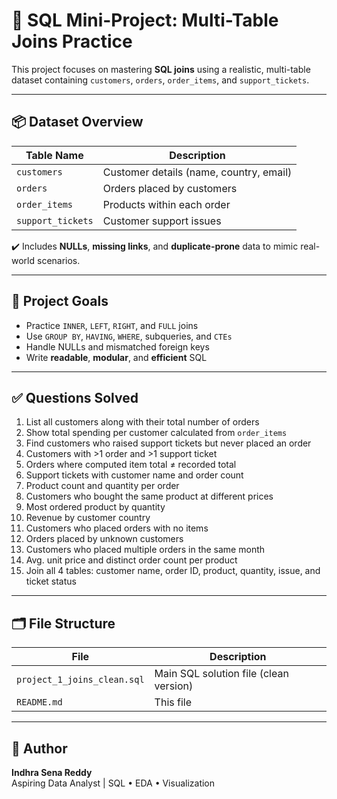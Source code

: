 # 🧠 SQL Mini-Project: Multi-Table Joins Practice

This project focuses on mastering **SQL joins** using a realistic, multi-table dataset containing `customers`, `orders`, `order_items`, and `support_tickets`.

---

## 📦 Dataset Overview

| Table Name        | Description                                   |
|------------------|-----------------------------------------------|
| `customers`       | Customer details (name, country, email)       |
| `orders`          | Orders placed by customers                    |
| `order_items`     | Products within each order                    |
| `support_tickets` | Customer support issues                       |

✔️ Includes **NULLs**, **missing links**, and **duplicate-prone** data to mimic real-world scenarios.

---

## 🎯 Project Goals

- Practice `INNER`, `LEFT`, `RIGHT`, and `FULL` joins
- Use `GROUP BY`, `HAVING`, `WHERE`, subqueries, and `CTEs`
- Handle NULLs and mismatched foreign keys
- Write **readable**, **modular**, and **efficient** SQL

---

## ✅ Questions Solved

1. List all customers along with their total number of orders  
2. Show total spending per customer calculated from `order_items`  
3. Find customers who raised support tickets but never placed an order  
4. Customers with >1 order and >1 support ticket  
5. Orders where computed item total ≠ recorded total  
6. Support tickets with customer name and order count  
7. Product count and quantity per order  
8. Customers who bought the same product at different prices  
9. Most ordered product by quantity  
10. Revenue by customer country  
11. Customers who placed orders with no items  
12. Orders placed by unknown customers  
13. Customers who placed multiple orders in the same month  
14. Avg. unit price and distinct order count per product  
15. Join all 4 tables: customer name, order ID, product, quantity, issue, and ticket status  

---

## 🗂️ File Structure

| File                       | Description                              |
|---------------------------|------------------------------------------|
| `project_1_joins_clean.sql` | Main SQL solution file (clean version)   |
| `README.md`               | This file                                |

---

## 🧠 Author

**Indhra Sena Reddy**  
Aspiring Data Analyst | SQL • EDA • Visualization
